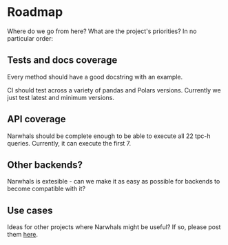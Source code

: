 # Roadmap

Where do we go from here? What are the project's priorities? In no particular order:

## Tests and docs coverage

Every method should have a good docstring with an example.

CI should test across a variety of pandas and Polars versions.
Currently we just test latest and minimum versions.

## API coverage

Narwhals should be complete enough to be able to execute all 22 tpc-h queries.
Currently, it can execute the first 7.

## Other backends?

Narwhals is extesible - can we make it as easy as possible for backends to become
compatible with it?

## Use cases

Ideas for other projects where Narwhals might be useful? If so, please post them [here](https://github.com/narwhals-dev/narwhals/issues/62).
